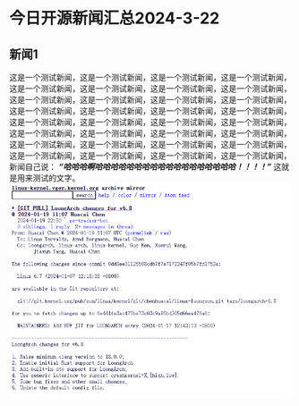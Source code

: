 # 今日开源新闻汇总2024-3-22
## 新闻1
这是一个测试新闻，这是一个测试新闻，这是一个测试新闻，这是一个测试新闻，这是一个测试新闻，这是一个测试新闻，这是一个测试新闻，这是一个测试新闻，这是一个测试新闻，这是一个测试新闻，这是一个测试新闻，这是一个测试新闻，这是一个测试新闻，这是一个测试新闻，这是一个测试新闻，这是一个测试新闻，这是一个测试新闻，这是一个测试新闻，这是一个测试新闻，这是一个测试新闻，这是一个测试新闻，这是一个测试新闻，这是一个测试新闻，这是一个测试新闻，这是一个测试新闻，这是一个测试新闻，这是一个测试新闻，这是一个测试新闻，这是一个测试新闻，这是一个测试新闻，这是一个测试新闻，这是一个测试新闻，新闻自己说：
**_“哈哈哈啊哈哈哈哈哈哈哈哈哈哈哈哈哈哈哈哈哈哈！！！！”_**
这就是用来测试的文字。
![啊哦！图片暂时缺失！！:(](img/2.png)
